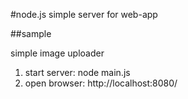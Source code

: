 #node.js simple server for web-app

##sample

simple image uploader 

 1. start server: node main.js
 1. open browser: http://localhost:8080/